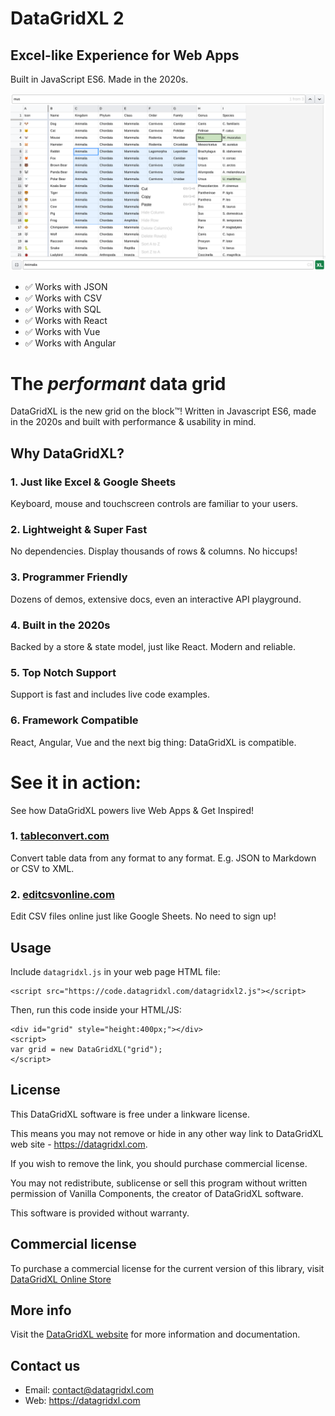 # DataGridXL 2

## Excel-like Experience for Web Apps

Built in JavaScript ES6. Made in the 2020s.

![DataGridXL Screenshot](https://github.com/DataGridXL/DataGridXL2/blob/master/images/datagridxl2-javascript-spreadsheet.png?raw=true)

* ✅ Works with JSON
* ✅ Works with CSV
* ✅ Works with SQL
* ✅ Works with React
* ✅ Works with Vue
* ✅ Works with Angular

# The *performant* data grid
DataGridXL is the new grid on the block™! Written in Javascript ES6, made in the 2020s and built with performance & usability in mind.

## Why DataGridXL?

### 1. Just like Excel & Google Sheets
Keyboard, mouse and touchscreen controls are familiar to your users.

### 2. Lightweight & Super Fast
No dependencies. Display thousands of rows & columns. No hiccups!

### 3. Programmer Friendly
Dozens of demos, extensive docs, even an interactive API playground.

### 4. Built in the 2020s
Backed by a store & state model, just like React. Modern and reliable.

### 5. Top Notch Support
Support is fast and includes live code examples.

### 6. Framework Compatible
React, Angular, Vue and the next big thing: DataGridXL is compatible.

# See it in action:
See how DataGridXL powers live Web Apps & Get Inspired!

### 1. [tableconvert.com](https://tableconvert.com)

Convert table data from any format to any format. E.g. JSON to Markdown or CSV to XML.

### 2. [editcsvonline.com](https://editcsvonline.com)

Edit CSV files online just like Google Sheets. No need to sign up!

## Usage

Include `datagridxl.js` in your web page HTML file:

```
<script src="https://code.datagridxl.com/datagridxl2.js"></script>
```

Then, run this code inside your HTML/JS:

```
<div id="grid" style="height:400px;"></div>
<script>
var grid = new DataGridXL("grid");
</script>
```

## License

This DataGridXL software is free under a linkware license.

This means you may not remove or hide in any other way link to DataGridXL
web site - https://datagridxl.com.

If you wish to remove the link, you should purchase commercial license.

You may not redistribute, sublicense or sell this program without written
permission of Vanilla Components, the creator of DataGridXL software.

This software is provided without warranty.

## Commercial license

To purchase a commercial license for the current version of this library, visit
[DataGridXL Online Store](https://datagridxl.com/buy)

## More info

Visit the [DataGridXL website](https://datagridxl.com) for more information and 
documentation.

## Contact us

* Email: contact@datagridxl.com
* Web: https://datagridxl.com
